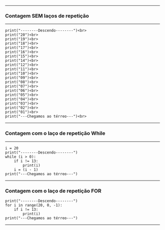 _________________________________________________
### Contagem SEM laços de repetição
_________________________________________________
```
print("--------Descendo--------")<br>
print("20")<br>
print("19")<br>
print("18")<br>
print("17")<br>
print("16")<br>
print("15")<br>
print("14")<br>
print("12")<br>
print("11")<br>
print("10")<br>
print("09")<br>
print("08")<br>
print("07")<br>
print("06")<br>
print("05")<br>
print("04")<br>
print("03")<br>
print("02")<br>
print("01")<br>
print("---Chegamos ao térreo---")<br>
```
_________________________________________________
### Contagem com o laço de repetição While
_________________________________________________
```
i = 20
print("--------Descendo--------")
while (i > 0): 
    if i != 13:   
        print(i)
    i = (i - 1)
print("---Chegamos ao térreo---")
```
_________________________________________________
### Contagem com o laço de repetição FOR
```
print("--------Descendo--------")
for i in range(20, 0, -1): 
    if i != 13:   
        print(i)
print("---Chegamos ao térreo---")
```
_________________________________________________
